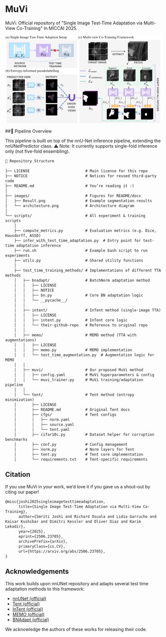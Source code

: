 # MuVi
MuVi: Official repository of "Single Image Test-Time Adaptation via Multi-View Co-Training" In MICCAI 2025.

![architecture](https://github.com/smriti-joshi/muvi/blob/main/images/architecture.png)

##🔧 Pipeline Overview

This pipeline is built on top of the nnU-Net inference pipeline, extending the nnUNetPredictor class.
⚠️ Note: It currently supports single-fold inference only (not five-fold ensembling).

```
📂 Repository Structure

├── LICENSE                         # Main license for this repo
├── NOTICE                          # Notices for reused third-party code
├── README.md                       # You’re reading it :)
│
├── images/                         # Figures for README/docs
│   ├── Result.png                  # Example segmentation results
│   └── architecture.png            # Architecture diagram
│
└── scripts/                        # All experiment & training scripts
    │
    ├── compute_metrics.py          # Evaluation metrics (e.g. Dice, Hausdorff, ASSD)
    ├── infer_with_test_time_adaptation.py  # Entry point for test-time adaptation inference
    ├── run.sh                      # Example bash script to run experiments
    ├── utils.py                    # Shared utility functions
    │
    ├── test_time_training_methods/ # Implementations of different TTA methods
    │   ├── bnadapt/                # BatchNorm adaptation method
    │   │   ├── LICENSE
    │   │   ├── NOTICE
    │   │   ├── bn.py               # Core BN adaptation logic
    │   │   └── __pycache__/
    │   │
    │   ├── intent/                 # InTent method (single-image TTA)
    │   │   ├── LICENSE
    │   │   ├── intent.py           # InTent core logic
    │   │   └── their-github-repo   # Reference to original repo
    │   │
    │   ├── memo/                   # MEMO method (TTA with augmentations)
    │   │   ├── LICENSE
    │   │   ├── memo.py             # MEMO implementation
    │   │   └── test_time_augmentation.py  # Augmentation logic for MEMO
    │   │
    │   ├── muvi/                   # Our proposed MuVi method
    │   │   ├── config.yaml         # MuVi hyperparameters & config
    │   │   └── muvi_trainer.py     # MuVi training/adaptation pipeline
    │   │
    │   └── tent/                   # Tent method (entropy minimization)
    │       ├── LICENSE
    │       ├── README.md           # Original Tent docs
    │       ├── cfgs/               # Tent configs
    │       │   ├── norm.yaml
    │       │   ├── source.yaml
    │       │   └── tent.yaml
    │       ├── cifar10c.py         # Dataset helper for corruption benchmarks
    │       ├── conf.py             # Config management
    │       ├── norm.py             # Norm layers for Tent
    │       ├── tent.py             # Tent core implementation
    │       └── requirements.txt    # Tent-specific requirements
```
## Citation

If you use MuVi in your work, we’d love it if you gave us a shout-out by citing our paper!

```
@misc{joshi2025singleimagetesttimeadaptation,
      title={Single Image Test-Time Adaptation via Multi-View Co-Training}, 
      author={Smriti Joshi and Richard Osuala and Lidia Garrucho and Kaisar Kushibar and Dimitri Kessler and Oliver Diaz and Karim Lekadir},
      year={2025},
      eprint={2506.23705},
      archivePrefix={arXiv},
      primaryClass={cs.CV},
      url={https://arxiv.org/abs/2506.23705}, 
}
```
## Acknowledgements

This work builds upon nnUNet repository and adapts several test time adaptation methods to this framework:

- [nnUNet (official)](https://github.com/MIC-DKFZ/nnUNet) 
- [Tent (official)](https://github.com/DequanWang/tent) 
- [InTent (official)](https://github.com/mazurowski-lab/single-image-test-time-adaptation)  
- [MEMO (official)](https://github.com/zhangmarvin/memo)
- [BNAdapt (official)](https://github.com/bethgelab/robustness)
  
We acknowledge the authors of these works for releasing their code.





